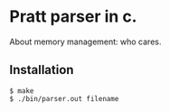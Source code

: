 # Pratt parser in c.

About memory management: who cares.

## Installation
```
$ make
$ ./bin/parser.out filename
```